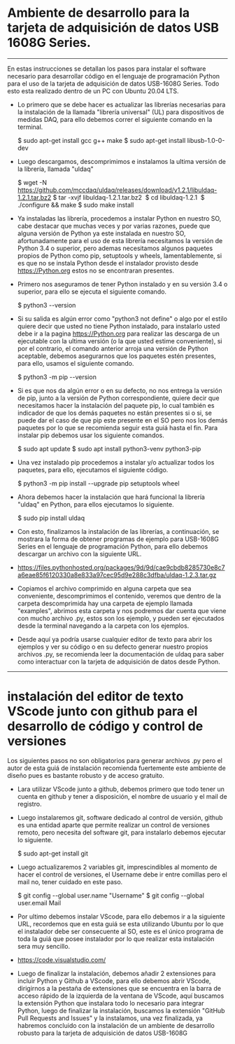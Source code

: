 # Ambiente de desarrollo para la tarjeta de adquisición de datos USB 1608G Series.
-----------------------------------------
En estas instrucciones se detallan los pasos para instalar el software necesario para desarrollar código en el lenguaje de programación Python para el uso de la tarjeta de adquisición de datos USB-1608G Series. 
Todo esto esta realizado dentro de un PC con Ubuntu 20.04 LTS.

- Lo primero que se debe hacer es actualizar las librerías necesarias para la instalación de la llamada "librería universal" (UL) para dispositivos de medidas DAQ, para ello debemos correr el siguiente comando en la terminal.

   $ sudo apt-get install gcc g++ make
   $ sudo apt-get install libusb-1.0-0-dev
   
- Luego descargamos, descomprimimos e instalamos la ultima versión de la librería, llamada "uldaq"

  $ wget -N https://github.com/mccdaq/uldaq/releases/download/v1.2.1/libuldaq-1.2.1.tar.bz2
  $ tar -xvjf libuldaq-1.2.1.tar.bz2
  $ cd libuldaq-1.2.1
  $ ./configure && make
  $ sudo make install
  
- Ya instaladas las librería, procedemos a instalar Python en nuestro SO, cabe destacar que muchas veces y por varias razones, puede que alguna versión de Python ya este instalada en nuestro SO, afortunadamente para el uso de esta librería necesitamos la versión de Python 3.4 o superior, pero ademas necesitamos algunos paquetes propios de Python como pip, setuptools y wheels, lamentablemente, si es que no se instala Python desde el instalador provisto desde https://Python.org estos no se encontraran presentes.

- Primero nos aseguramos de tener Python instalado y en su versión 3.4 o superior, para ello se ejecuta el siguiente comando.

  $ python3 --version

- Si su salida es algún error como "python3 not define" o algo por el estilo quiere decir que usted no tiene Python instalado, para instalarlo usted debe ir a la pagina https://Python.org para realizar las descarga de un ejecutable con la ultima versión (o la que usted estime conveniente), si por el contrario, el comando anterior arroja una versión de Python aceptable, debemos asegurarnos que los paquetes estén presentes, para ello, usamos el siguiente comando.

  $ python3 -m pip --version
  
- Si es que nos da algún error o en su defecto, no nos entrega la versión de pip, junto a la versión de Python correspondiente, quiere decir que necesitamos hacer la instalación del paquete pip, lo cual también es indicador de que los demás paquetes no están presentes si o si, se puede dar el caso de que pip este presente en el SO pero nos los demás paquetes por lo que se recomienda seguir esta guiá hasta el fin. Para instalar pip debemos usar los siguiente comandos.

  $ sudo apt update
  $ sudo apt install python3-venv python3-pip
  
- Una vez instalado pip procedemos a instalar y/o actualizar todos los paquetes, para ello, ejecutamos el siguiente código.

  $ python3 -m pip install --upgrade pip setuptools wheel
  
- Ahora debemos hacer la instalación que hará funcional la librería "uldaq" en Python, para ellos ejecutamos lo siguiente.

  $ sudo pip install uldaq
  
- Con esto, finalizamos la instalación de las librerías, a continuación, se mostrara la forma de obtener programas de ejemplo para USB-1608G Series en el lenguaje de programación Python, para ello debemos descargar un archivo con la siguiente URL. 

- https://files.pythonhosted.org/packages/9d/9d/cae9cbdb8285730e8c7a6eae85f6120330a8e833a97cec95d9e288c3dfba/uldaq-1.2.3.tar.gz

- Copiamos el archivo comprimido en alguna carpeta que sea conveniente, descomprimimos el contenido, veremos que dentro de la carpeta descomprimida hay una carpeta de ejemplo llamada "examples", abrimos esta carpeta y nos podremos dar cuenta que viene con mucho archivo .py, estos son los ejemplo, y pueden ser ejecutados desde la terminal navegando a la carpeta con los ejemplos.

- Desde aquí ya podría usarse cualquier editor de texto para abrir los ejemplos y ver su código o en su defecto generar nuestro propios archivos .py, se recomienda leer la documentación de uldaq para saber como interactuar con la tarjeta de adquisición de datos desde Python.

-----------------------------------------------------------
# instalación del editor de texto VScode junto con github para el desarrollo de código y control de versiones

Los siguientes pasos no son obligatorios para generar archivos .py pero el autor de esta guiá de instalación recomienda fuertemente este ambiente de diseño pues es bastante robusto y de acceso gratuito.

- Lara utilizar VScode junto a github, debemos primero que todo tener un cuenta en github y tener a disposición, el nombre de usuario y el mail de registro.

- Luego instalaremos git, software dedicado al control de versión, github es una entidad aparte que permite realizar un control de versiones remoto, pero necesita del software git, para instalarlo debemos ejecutar lo siguiente.

  $ sudo apt-get install git
  
- Luego actualizaremos 2 variables git, imprescindibles al momento de hacer el control de versiones, el Username debe ir entre comillas pero el mail no, tener cuidado en este paso.

  $ git config --global user.name "Username"
  $ git config --global user.email Mail
  
- Por ultimo debemos instalar VScode, para ello debemos ir a la siguiente URL, recordemos que en esta guiá se esta utilizando Ubuntu por lo que el instalador debe ser consecuente al SO, este es el único programa de toda la guiá que posee instalador por lo que realizar esta instalación sera muy sencillo.

- https://code.visualstudio.com/

- Luego de finalizar la instalación, debemos añadir 2 extensiones para incluir Python y Github a VScode, para ello debemos abrir VScode, dirigirnos a la pestaña de extensiones que se encuentra en la barra de acceso rápido de la izquierda de la ventana de VScode, aquí buscamos la extensión Python que instalara todo lo necesario para integrar Python, luego de finalizar la instalación, buscamos la extensión "GitHub Pull Requests and Issues" y la instalamos, una vez finalizada, ya habremos concluido con la instalación de un ambiente de desarrollo robusto para la tarjeta de adquisición de datos USB-1608G
